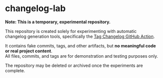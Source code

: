 # changelog-lab

**Note: This is a temporary, experimental repository.**

This repository is created solely for experimenting with automatic changelog generation tools, specifically the [Tag Changelog GitHub Action](https://github.com/marketplace/actions/tag-changelog).

It contains fake commits, tags, and other artifacts, but **no meaningful code or real project content**.  
All files, commits, and tags are for demonstration and testing purposes only.

The repository may be deleted or archived once the experiments are complete.